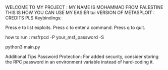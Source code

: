 WELCOME TO MY PROJECT : MY NAME IS MOHAMMAD FROM PALESTINE
	THIS IS HOW YOU CAN USE MY EASIER tui VERSION OF METASPLOIT : CREDITS PLS
Keybindings:

Press e to list exploits.
Press c to enter a command.
Press q to quit.

how to run :
msfrpcd -P your_msf_password -S

python3 main.py


Additional Tips
Password Protection: For added security, consider storing the RPC password in an environment variable instead of hard-coding it.